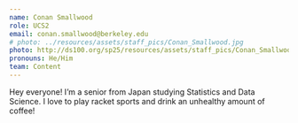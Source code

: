 ```yaml
---
name: Conan Smallwood
role: UCS2
email: conan.smallwood@berkeley.edu
# photo: ../resources/assets/staff_pics/Conan_Smallwood.jpg
photo: http://ds100.org/sp25/resources/assets/staff_pics/Conan_Smallwood.jpg
pronouns: He/Him
team: Content
---
```

Hey everyone! I’m a senior from Japan studying Statistics and Data Science. I love to play racket sports and drink an unhealthy amount of coffee!